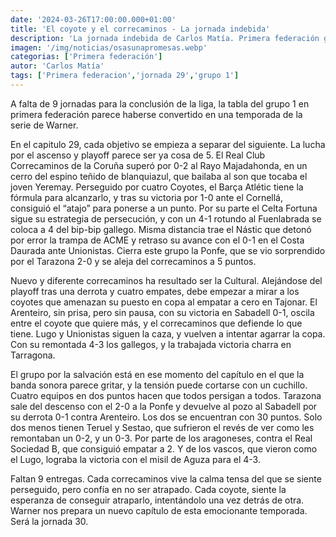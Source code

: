 ```yaml
---
date: '2024-03-26T17:00:00.000+01:00'
title: 'El coyote y el correcaminos - La jornada indebida'
description: 'La jornada indebida de Carlos Matía. Primera federación grupo 1, jornada 29'
imagen: '/img/noticias/osasunapromesas.webp'
categorias: ['Primera federación']
autor: 'Carlos Matía'
tags: ['Primera federacion','jornada 29','grupo 1']
---
```


A falta de 9 jornadas para la conclusión de la liga, la tabla del grupo 1 en primera federación parece haberse convertido en una temporada de la serie de Warner.

En el capitulo 29, cada objetivo se empieza a separar del siguiente. La lucha por el ascenso y playoff parece ser ya cosa de 5. El Real Club Correcaminos de la Coruña superó por 0-2 al Rayo Majadahonda, en un cerro del espino teñido de blanquiazul, que bailaba al son que tocaba el joven Yeremay. Perseguido por cuatro Coyotes, el Barça Atlétic tiene la fórmula para alcanzarlo, y tras su victoria por 1-0 ante el Cornellá, consiguió el “atajo” para ponerse a un punto. Por su parte el Celta Fortuna sigue su estrategia de persecución, y con un 4-1 rotundo al Fuenlabrada se coloca a 4 del bip-bip gallego. Misma distancia trae el Nástic que detonó por error la trampa de ACME y retraso su avance con el 0-1 en el Costa Daurada ante Unionistas. Cierra este grupo la Ponfe, que se vio sorprendido por el Tarazona 2-0 y se aleja del correcaminos a 5 puntos.

Nuevo y diferente correcaminos ha resultado ser la Cultural. Alejándose del playoff tras una derrota y cuatro empates, debe empezar a mirar a los coyotes que amenazan su puesto en copa al empatar a cero en Tajonar. El Arenteiro, sin prisa, pero sin pausa, con su victoria en Sabadell 0-1, oscila entre el coyote que quiere más, y el correcaminos que defiende lo que tiene. Lugo y Unionistas siguen la caza, y vuelven a intentar agarrar la copa. Con su remontada 4-3 los gallegos, y la trabajada victoria charra en Tarragona.

El grupo por la salvación está en ese momento del capítulo en el que la banda sonora parece gritar, y la tensión puede cortarse con un cuchillo. Cuatro equipos en dos puntos hacen que todos persigan a todos. Tarazona sale del descenso con el 2-0 a la Ponfe y devuelve al pozo al Sabadell por su derrota 0-1 contra Arenteiro. Los dos se encuentran con 30 puntos. Solo dos menos tienen Teruel y Sestao, que sufrieron el revés de ver como les remontaban un 0-2, y un 0-3. Por parte de los aragoneses, contra el Real Sociedad B, que consiguió empatar a 2. Y de los vascos, que vieron como el Lugo, lograba la victoria con el misil de Aguza para el 4-3.

Faltan 9 entregas. Cada correcaminos vive la calma tensa del que se siente perseguido, pero confía en no ser atrapado. Cada coyote, siente la esperanza de conseguir atraparlo, intentándolo una vez detrás de otra. Warner nos prepara un nuevo capítulo de esta emocionante temporada. Será la jornada 30.
